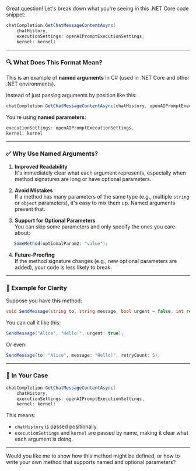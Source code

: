 
Great question! Let's break down what you're seeing in this .NET Core code snippet:

```csharp
chatCompletion.GetChatMessageContentAsync( 
    chatHistory, 
    executionSettings: openAIPromptExecutionSettings, 
    kernel: kernel)
```

---

### 🔍 What Does This Format Mean?

This is an example of **named arguments** in C# (used in .NET Core and other .NET environments).

Instead of just passing arguments by position like this:

```csharp
chatCompletion.GetChatMessageContentAsync(chatHistory, openAIPromptExecutionSettings, kernel);
```

You're using **named parameters**:

```csharp
executionSettings: openAIPromptExecutionSettings,
kernel: kernel
```

---

### ✅ Why Use Named Arguments?

1. **Improved Readability**  
    It's immediately clear what each argument represents, especially when method signatures are long or have optional parameters.
    
2. **Avoid Mistakes**  
    If a method has many parameters of the same type (e.g., multiple `string` or `object` parameters), it's easy to mix them up. Named arguments prevent that.
    
3. **Support for Optional Parameters**  
    You can skip some parameters and only specify the ones you care about:
    

```csharp
   SomeMethod(optionalParam2: "value");
```

4. **Future-Proofing**  
    If the method signature changes (e.g., new optional parameters are added), your code is less likely to break.

---

### 🧠 Example for Clarity

Suppose you have this method:

```csharp
void SendMessage(string to, string message, bool urgent = false, int retryCount = 3)
```

You can call it like this:

```csharp
SendMessage("Alice", "Hello!", urgent: true);
```

Or even:

```csharp
SendMessage(to: "Alice", message: "Hello!", retryCount: 5);
```

---

### 🧩 In Your Case

```csharp
chatCompletion.GetChatMessageContentAsync(
    chatHistory,
    executionSettings: openAIPromptExecutionSettings,
    kernel: kernel)
```

This means:

- `chatHistory` is passed positionally.
- `executionSettings` and `kernel` are passed by name, making it clear what each argument is doing.

---

Would you like me to show how this method might be defined, or how to write your own method that supports named and optional parameters?